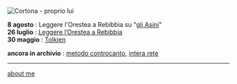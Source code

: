 ![](https://live.staticflickr.com/65535/52242840826_d2b058a12c.jpg "Cortona - proprio lui")  

**8 agosto** : Leggere l'Orestea a Rebibbia su "[gli Asini](https://gliasinirivista.org/leggere-lorestea-a-rebibbia/)"    
**26 luglio** : [Leggere l’Orestea a Rebibbia](https://docs.google.com/document/d/1gUJ1HJ9AseuFecQ_CTNzu6HjrihQdxtAUjQ7g-ZI2vE/edit?usp=sharing)  
**30 maggio** : [Tolkien](https://cacioman.github.io/ingiro-w22y22-tolkien.html)

**ancora in archivio** : [metodo controcanto](https://cacioman.github.io/MetodoControcanto.html), [intera rete](https://cacioman.github.io/interarete.html)

---    
[about me](https://about.me/cacioman) 


